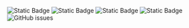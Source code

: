 ![Static Badge](https://img.shields.io/badge/blacklists-60-000000) ![Static Badge](https://img.shields.io/badge/blacklisted-2436516-cc0000) ![Static Badge](https://img.shields.io/badge/whitelisted-2244-00CC00) ![Static Badge](https://img.shields.io/badge/streaming_blacklist-28107-000000) ![GitHub issues](https://img.shields.io/github/issues/fabriziosalmi/blacklists)
